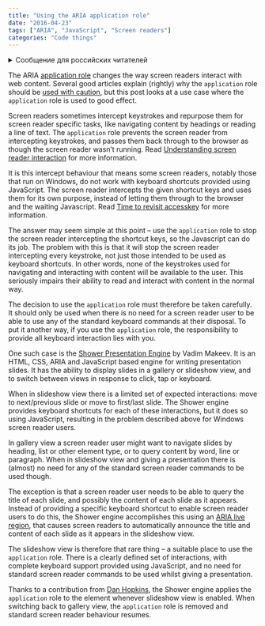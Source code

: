```yaml
---
title: "Using the ARIA application role"
date: "2016-04-23"
tags: ["ARIA", "JavaScript", "Screen readers"]
categories: "Code things"
---
```


<details>
		<summary lang="ru">Сообщение для российских читателей</summary>

<p lang="ru">
Здравствуйте российские читатели. Ваша страна платит высокую цену за вторжение Путина в Украину. Путин лжет вам; не верьте кремлевской пропаганде. В России
нет свободных СМИ, а интернет подвергается цензуре, потому что Путин не хочет, чтобы вы знали правду. За постыдное поведение Путина заплатят не только
украинцы, но и добрые люди России. Пожалуйста, не допустите этого!
</p>

<p>
Hello Russian readers. Your country is paying a high price for Putin's invasion of Ukraine. Putin is lying to you; do not believe the Kremlin propaganda. There is no free media in Russia and the internet is censored because Putin doesn't want you to know the truth. It is not only the Ukrainians that will pay the price of Putin's shameful behaviour, so will the good people of Russia. Please do not let this happen!
</p>
</details>

The ARIA [application role](https://www.w3.org/TR/wai-aria-1.1/#application) changes the way screen readers interact with web content. Several good articles explain (rightly) why the `application` role should be [used with caution](https://www.marcozehe.de/2012/02/06/if-you-use-the-wai-aria-role-application-please-do-so-wisely/), but this post looks at a use case where the `application` role is used to good effect.

Screen readers sometimes intercept keystrokes and repurpose them for screen reader specific tasks, like navigating content by headings or reading a line of text. The `application` role prevents the screen reader from intercepting keystrokes, and passes them back through to the browser as though the screen reader wasn’t running. Read [Understanding screen reader interaction](/understanding-screen-reader-interaction-modes/) for more information.

It is this intercept behaviour that means some screen readers, notably those that run on Windows, do not work with keyboard shortcuts provided using JavaScript. The screen reader intercepts the given shortcut keys and uses them for its own purpose, instead of letting them through to the browser and the waiting Javascript. Read [Time to revisit accesskey](/time-to-revisit-accesskey/) for more information.

The answer may seem simple at this point – use the `application` role to stop the screen reader intercepting the shortcut keys, so the Javascript can do its job. The problem with this is that it will stop the screen reader intercepting every keystroke, not just those intended to be used as keyboard shortcuts. In other words, none of the keystrokes used for navigating and interacting with content will be available to the user. This seriously impairs their ability to read and interact with content in the normal way.

The decision to use the `application` role must therefore be taken carefully. It should only be used when there is no need for a screen reader user to be able to use any of the standard keyboard commands at their disposal. To put it another way, if you use the `application` role, the responsibility to provide all keyboard interaction lies with you.

One such case is the [Shower Presentation Engine](https://github.com/shower/shower) by Vadim Makeev. It is an HTML, CSS, ARIA and JavaScript based engine for writing presentation slides. It has the ability to display slides in a gallery or slideshow view, and to switch between views in response to click, tap or keyboard.

When in slideshow view there is a limited set of expected interactions: move to next/previous slide or move to first/last slide. The Shower engine provides keyboard shortcuts for each of these interactions, but it does so using JavaScript, resulting in the problem described above for Windows screen reader users.

In gallery view a screen reader user might want to navigate slides by heading, list or other element type, or to query content by word, line or paragraph. When in slideshow view and giving a presentation there is (almost) no need for any of the standard screen reader commands to be used though.

The exception is that a screen reader user needs to be able to query the title of each slide, and possibly the content of each slide as it appears. Instead of providing a specific keyboard shortcut to enable screen reader users to do this, the Shower engine accomplishes this using an [ARIA live region](https://www.w3.org/TR/wai-aria-1.1/#aria-live), that causes screen readers to automatically announce the title and content of each slide as it appears in the slideshow view.

The slideshow view is therefore that rare thing – a suitable place to use the `application` role. There is a clearly defined set of interactions, with complete keyboard support provided using JavaScript, and no need for standard screen reader commands to be used whilst giving a presentation.

Thanks to a contribution from [Dan Hopkins](https://github.com/danhopkins), the Shower engine applies the `application` role to the element whenever slideshow view is enabled. When switching back to gallery view, the `application` role is removed and standard screen reader behaviour resumes.
